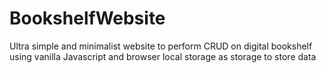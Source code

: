 # BookshelfWebsite
Ultra simple and minimalist website to perform CRUD on digital bookshelf using vanilla Javascript and browser local storage as storage to store data
